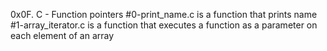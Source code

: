 0x0F. C - Function pointers
#0-print_name.c is a function that prints name
#1-array_iterator.c is a function that executes a function as a parameter on each element of an array
